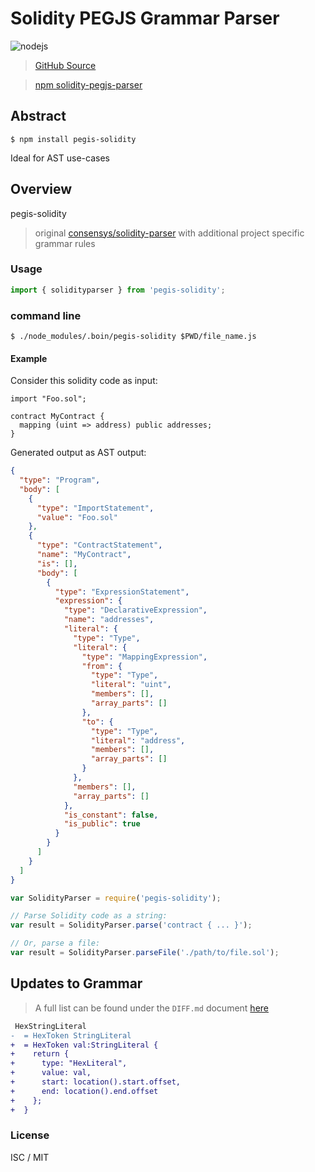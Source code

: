 # Solidity PEGJS Grammar Parser

![nodejs](https://github.com/sambacha/solidity-pegjs-parser/workflows/nodejs/badge.svg)

> [GitHub Source](https://github.com/sambacha/solidity-pegjs-parser)

> [npm solidity-pegjs-parser](https://www.npmjs.com/package/solidity-pegjs-parser)

## Abstract

`$ npm install pegis-solidity`

Ideal for AST use-cases

## Overview

pegis-solidity

> original
> [consensys/solidity-parser](https://github.com/ConsenSys/solidity-parser) with
> additional project specific grammar rules

### Usage

```js
import { solidityparser } from 'pegis-solidity';
```

### command line

`$ ./node_modules/.boin/pegis-solidity $PWD/file_name.js`

#### Example

Consider this solidity code as input:

```solidity
import "Foo.sol";

contract MyContract {
  mapping (uint => address) public addresses;
}
```

Generated output as AST output:

```json
{
  "type": "Program",
  "body": [
    {
      "type": "ImportStatement",
      "value": "Foo.sol"
    },
    {
      "type": "ContractStatement",
      "name": "MyContract",
      "is": [],
      "body": [
        {
          "type": "ExpressionStatement",
          "expression": {
            "type": "DeclarativeExpression",
            "name": "addresses",
            "literal": {
              "type": "Type",
              "literal": {
                "type": "MappingExpression",
                "from": {
                  "type": "Type",
                  "literal": "uint",
                  "members": [],
                  "array_parts": []
                },
                "to": {
                  "type": "Type",
                  "literal": "address",
                  "members": [],
                  "array_parts": []
                }
              },
              "members": [],
              "array_parts": []
            },
            "is_constant": false,
            "is_public": true
          }
        }
      ]
    }
  ]
}
```

```js
var SolidityParser = require('pegis-solidity');

// Parse Solidity code as a string:
var result = SolidityParser.parse('contract { ... }');

// Or, parse a file:
var result = SolidityParser.parseFile('./path/to/file.sol');
```

## Updates to Grammar

> A full list can be found under the `DIFF.md` document [here](/docs/DIFF.md)

```diff
 HexStringLiteral
-  = HexToken StringLiteral
+  = HexToken val:StringLiteral {
+    return {
+      type: "HexLiteral",
+      value: val,
+      start: location().start.offset,
+      end: location().end.offset
+    };
+  }
```

### License

ISC / MIT
